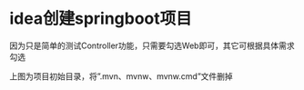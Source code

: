 # idea创建springboot项目


因为只是简单的测试Controller功能，只需要勾选Web即可，其它可根据具体需求勾选


上图为项目初始目录，将”.mvn、mvnw、mvnw.cmd”文件删掉